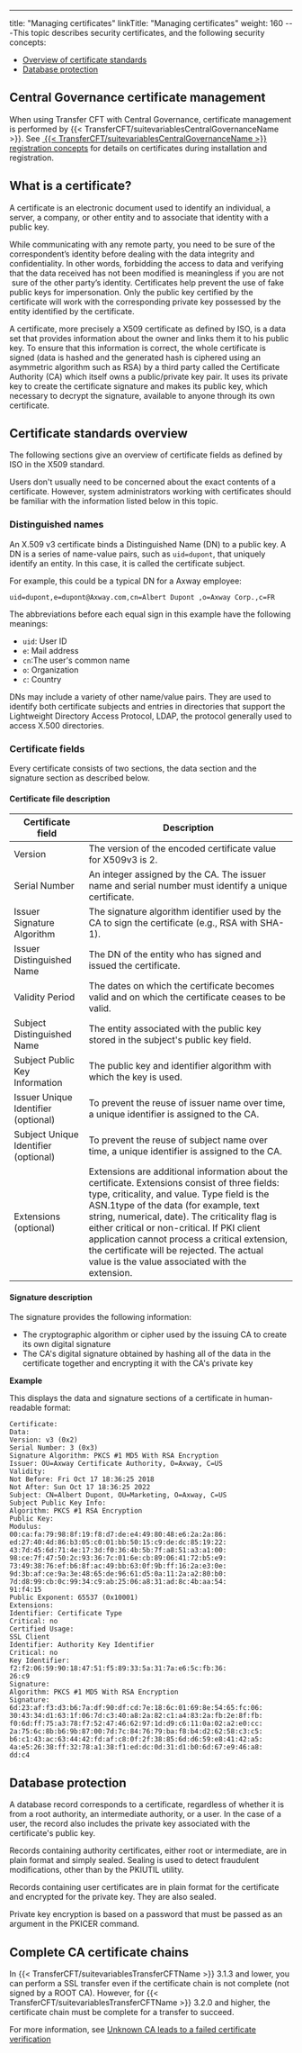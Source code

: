 ---
title: "Managing  certificates"
linkTitle: "Managing certificates"
weight: 160
---<span id="What_you_will_find_in_this_book"></span>This topic
describes security certificates, and the following security concepts:

- [Overview
    of certificate standards](#Overview_of_Certificate_Standards)
- [Database
    protection](#Database_protection)

## Central Governance certificate management

When using Transfer CFT with Central Governance, certificate management is performed by {{< TransferCFT/suitevariablesCentralGovernanceName  >}}. See [ {{< TransferCFT/suitevariablesCentralGovernanceName  >}} registration concepts](../../governance_services_intro/cg_register_overview) for details on certificates during installation and registration.

## What is a certificate?

A certificate is an electronic document used to identify an individual,
a server, a company, or other entity and to associate that identity with
a public key.

While communicating with any remote party, you need to be sure of the
correspondent’s identity before dealing with the data integrity and confidentiality.
In other words, forbidding the access to data and verifying that the data
received has not been modified is meaningless if you are not  sure
of the other party’s identity. Certificates help prevent the use of fake
public keys for impersonation. Only the public key certified by the certificate
will work with the corresponding private key possessed by the entity identified
by the certificate.

A certificate, more precisely a X509 certificate as defined by ISO,
is a data set that provides information about the owner and links them
it to his public key. To ensure that this information is correct, the
whole certificate is signed (data is hashed and the generated hash is
ciphered using an asymmetric algorithm such as RSA) by a third
party called the Certificate Authority (CA) which itself owns a public/private
key pair. It uses its private key to create the certificate signature
and makes its public key, which necessary to decrypt the signature, available
to anyone through its own certificate.

<span id="Overview_of_Certificate_Standards"></span>

## Certificate standards overview

The following sections give an overview of certificate fields as defined
by ISO in the X509 standard.

Users don't usually need to be concerned about
the exact contents of a certificate. However, system administrators working
with certificates should be familiar with the information listed below
in this topic.

### Distinguished names

An X.509 v3 certificate binds a Distinguished Name
(DN) to a public key. A DN is a series of name-value pairs,
such as `uid=dupont`, that uniquely identify an entity. In
this case, it is called the certificate
subject.

For example, this could be a typical DN for a Axway employee:

`uid=dupont,e=dupont@Axway.com,cn=Albert Dupont ,o=Axway Corp.,c=FR`

The abbreviations before each equal sign in this example have the following
meanings:

- `uid`:
    User ID
- `e`:
    Mail address
- `cn`:The
    user's common name
- `o`:
    Organization
- `c`:
    Country

DNs may include a variety of other name/value pairs. They are used to
identify both certificate subjects and entries in directories that support
the Lightweight Directory
Access Protocol,
LDAP, the protocol generally used to access X.500 directories.

<span id="Certificate_fields"></span>

### Certificate fields

Every certificate consists of two sections, the data section and the
signature section as described below.

#### Certificate file description


| Certificate field  | Description  |
| --- | --- |
| Version  | The version of the encoded certificate value for X509v3 is 2.  |
| Serial Number  | An integer assigned by the CA. The issuer name and serial number must identify a unique certificate.  |
| Issuer Signature Algorithm  | The signature algorithm identifier used by the CA to sign the certificate (e.g., RSA with SHA-1).  |
| Issuer Distinguished Name | The DN of the entity who has signed and issued the certificate.  |
| Validity Period  | The dates on which the certificate becomes valid and on which the certificate ceases to be valid.  |
| Subject Distinguished Name  | The entity associated with the public key stored in the subject's public key field.  |
| Subject Public Key Information  | The public key and identifier algorithm with which the key is used.  |
| Issuer Unique Identifier (optional)  | To prevent the reuse of issuer name over time, a unique identifier is assigned to the CA.  |
| Subject Unique Identifier (optional)  | To prevent the reuse of subject name over time, a unique identifier is assigned to the CA.  |
| Extensions (optional)  | Extensions are additional information about the certificate. Extensions consist of three fields: type, criticality, and value. Type field is the ASN.1type of the data (for example, text string, numerical, date). The criticality flag is either critical or non-critical. If PKI client application cannot process a critical extension, the certificate will be rejected. The actual value is the value associated with the extension.  |


#### Signature description

The signature provides the following information:

- The cryptographic
    algorithm or cipher used by the issuing CA to create its own digital signature
- The CA's digital
    signature obtained by hashing all of the data in the certificate together
    and encrypting it with the CA's private key

****Example****

This displays the data and signature sections of a certificate in human-readable
format:

```
Certificate:
Data:
Version: v3 (0x2)
Serial Number: 3 (0x3)
Signature Algorithm: PKCS #1 MD5 With RSA Encryption
Issuer: OU=Axway Certificate Authority, O=Axway, C=US
Validity:
Not Before: Fri Oct 17 18:36:25 2018
Not After: Sun Oct 17 18:36:25 2022
Subject: CN=Albert Dupont, OU=Marketing, O=Axway, C=US
Subject Public Key Info:
Algorithm: PKCS #1 RSA Encryption
Public Key:
Modulus:
00:ca:fa:79:98:8f:19:f8:d7:de:e4:49:80:48:e6:2a:2a:86:
ed:27:40:4d:86:b3:05:c0:01:bb:50:15:c9:de:dc:85:19:22:
43:7d:45:6d:71:4e:17:3d:f0:36:4b:5b:7f:a8:51:a3:a1:00:
98:ce:7f:47:50:2c:93:36:7c:01:6e:cb:89:06:41:72:b5:e9:
73:49:38:76:ef:b6:8f:ac:49:bb:63:0f:9b:ff:16:2a:e3:0e:
9d:3b:af:ce:9a:3e:48:65:de:96:61:d5:0a:11:2a:a2:80:b0:
7d:d8:99:cb:0c:99:34:c9:ab:25:06:a8:31:ad:8c:4b:aa:54:
91:f4:15
Public Exponent: 65537 (0x10001)
Extensions:
Identifier: Certificate Type
Critical: no
Certified Usage:
SSL Client
Identifier: Authority Key Identifier
Critical: no
Key Identifier:
f2:f2:06:59:90:18:47:51:f5:89:33:5a:31:7a:e6:5c:fb:36:
26:c9
Signature:
Algorithm: PKCS #1 MD5 With RSA Encryption
Signature:
6d:23:af:f3:d3:b6:7a:df:90:df:cd:7e:18:6c:01:69:8e:54:65:fc:06:
30:43:34:d1:63:1f:06:7d:c3:40:a8:2a:82:c1:a4:83:2a:fb:2e:8f:fb:
f0:6d:ff:75:a3:78:f7:52:47:46:62:97:1d:d9:c6:11:0a:02:a2:e0:cc:
2a:75:6c:8b:b6:9b:87:00:7d:7c:84:76:79:ba:f8:b4:d2:62:58:c3:c5:
b6:c1:43:ac:63:44:42:fd:af:c8:0f:2f:38:85:6d:d6:59:e8:41:42:a5:
4a:e5:26:38:ff:32:78:a1:38:f1:ed:dc:0d:31:d1:b0:6d:67:e9:46:a8:
dd:c4
```
<span id="Database_protection"></span>

## Database protection

A database record corresponds to a certificate, regardless of whether
it is from a root authority, an intermediate authority, or a user. In
the case of a user, the record also includes the private key associated
with the certificate's public key.

Records containing authority certificates, either root or intermediate,
are in plain format and simply sealed. Sealing is used to detect fraudulent
modifications, other than by the PKIUTIL utility.

Records containing user certificates are in plain format for the certificate
and encrypted for the private key. They are also sealed.

Private key encryption is based on a password that must be passed as
an argument in the PKICER command.

## Complete CA certificate chains

In {{< TransferCFT/suitevariablesTransferCFTName  >}} 3.1.3 and lower, you can perform a SSL transfer even if the certificate chain is not complete (not signed by a ROOT CA). However, for {{< TransferCFT/suitevariablesTransferCFTName  >}} 3.2.0 and higher, the certificate chain must be complete for a transfer to succeed.

For more information, see [Unknown CA leads to a failed certificate verification](../../troubleshoot_intro/admin_troubleshooting_server/troubleshoot_security#Unknown)
